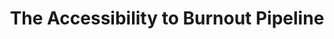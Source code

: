 ---
layout: bookmark
title: The Accessibility to Burnout Pipeline
tags:
  - Bookmarks
  - YouTube
  - Accessibility
  - ADHD
  - Autism
created: '2023-05-30T06:21:19.878Z'
link: https://www.youtube.com/watch?v=5gs54WDVBIw
id: 581251217
excerpt: >-
  Accessibility practitioners are currently at risk of Burnout due to the nature
  of our work. No matter our role, our work often gets prioritized over our
  well...
image: >-
  https://i.ytimg.com/vi/5gs54WDVBIw/maxresdefault.jpg?sqp=-oaymwEmCIAKENAF8quKqQMa8AEB-AH-CYAC0AWKAgwIABABGF0gQSh_MA8=&rs=AOn4CLCHCSE8UiexSuuG6DpJ01Er9hR2eQ
---